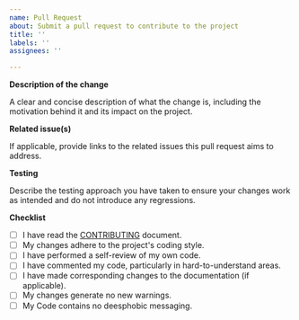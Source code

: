 ```yaml
---
name: Pull Request
about: Submit a pull request to contribute to the project
title: ''
labels: ''
assignees: ''

---
```


**Description of the change**

A clear and concise description of what the change is, including the motivation behind it and its impact on the project.

**Related issue(s)**

If applicable, provide links to the related issues this pull request aims to address.

**Testing**

Describe the testing approach you have taken to ensure your changes work as intended and do not introduce any regressions.

**Checklist**

- [ ] I have read the [CONTRIBUTING](../CONTRIBUTING.md) document.
- [ ] My changes adhere to the project's coding style.
- [ ] I have performed a self-review of my own code.
- [ ] I have commented my code, particularly in hard-to-understand areas.
- [ ] I have made corresponding changes to the documentation (if applicable).
- [ ] My changes generate no new warnings.
- [ ] My Code contains no deesphobic messaging.
